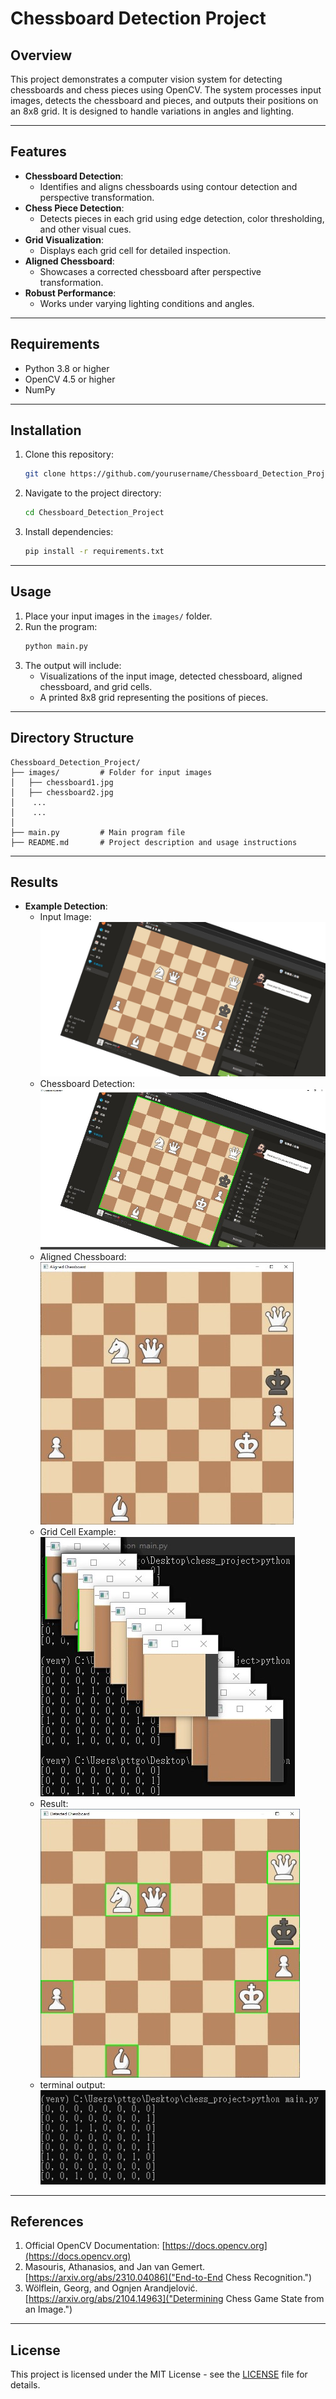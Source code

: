 # Chessboard Detection Project

## Overview
This project demonstrates a computer vision system for detecting chessboards and chess pieces using OpenCV. The system processes input images, detects the chessboard and pieces, and outputs their positions on an 8x8 grid. It is designed to handle variations in angles and lighting.

---

## Features
- **Chessboard Detection**:
  - Identifies and aligns chessboards using contour detection and perspective transformation.
- **Chess Piece Detection**:
  - Detects pieces in each grid using edge detection, color thresholding, and other visual cues.
- **Grid Visualization**:
  - Displays each grid cell for detailed inspection.
- **Aligned Chessboard**:
  - Showcases a corrected chessboard after perspective transformation.
- **Robust Performance**:
  - Works under varying lighting conditions and angles.

---

## Requirements
- Python 3.8 or higher
- OpenCV 4.5 or higher
- NumPy

---

## Installation
1. Clone this repository:
   ```bash
   git clone https://github.com/yourusername/Chessboard_Detection_Project.git
   ```
2. Navigate to the project directory:
   ```bash
   cd Chessboard_Detection_Project
   ```
3. Install dependencies:
   ```bash
   pip install -r requirements.txt
   ```

---

## Usage
1. Place your input images in the `images/` folder.
2. Run the program:
   ```bash
   python main.py
   ```
3. The output will include:
   - Visualizations of the input image, detected chessboard, aligned chessboard, and grid cells.
   - A printed 8x8 grid representing the positions of pieces.

---

## Directory Structure
```
Chessboard_Detection_Project/
├── images/         # Folder for input images
│   ├── chessboard1.jpg
│   ├── chessboard2.jpg
│    ...
│    ...
│    
├── main.py         # Main program file
├── README.md       # Project description and usage instructions
```

---

## Results
- **Example Detection**:
  - Input Image:
    ![Input Image](images/chessboard8.jpg)
  - Chessboard Detection:
    ![Chessboard Detection](images/chessboard8_detection.jpg)
  - Aligned Chessboard:
    ![Aligned Chessboard](images/chessboard8_aligned.jpg)
  - Grid Cell Example:
    ![Grid Cell](images/chessboard8_grid_cell.jpg)
  - Result:
    ![Result](images/chessboard8_Result.jpg)
  - terminal output:
    ![terminal output](images/chessboard8_terminal_output.jpg)

---

## References
1. Official OpenCV Documentation: [https://docs.opencv.org](https://docs.opencv.org)
2. Masouris, Athanasios, and Jan van Gemert. [https://arxiv.org/abs/2310.04086]("End-to-End Chess Recognition.")
3. Wölflein, Georg, and Ognjen Arandjelović. [https://arxiv.org/abs/2104.14963]("Determining Chess Game State from an Image.")

---

## License
This project is licensed under the MIT License - see the [LICENSE](LICENSE) file for details.

